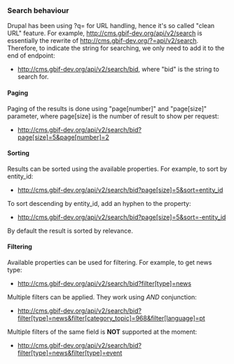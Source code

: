 ### Search behaviour
Drupal has been using ?q= for URL handling, hence it's so called "clean URL" feature. For example, http://cms.gbif-dev.org/api/v2/search is essentially the rewrite of http://cms.gbif-dev.org/?=api/v2/search. Therefore, to indicate the string for searching, we only need to add it to the end of endpoint:
- http://cms.gbif-dev.org/api/v2/search/bid, where "bid" is the string to search for.

#### Paging
Paging of the results is done using "page[number]" and "page[size]" parameter, where page[size] is the number of result to show per request:
- http://cms.gbif-dev.org/api/v2/search/bid?page[size]=5&page[number]=2


#### Sorting
Results can be sorted using the available properties. For example, to sort by entity_id:
- http://cms.gbif-dev.org/api/v2/search/bid?page[size]=5&sort=entity_id

To sort descending by entity_id, add an hyphen to the property:
- http://cms.gbif-dev.org/api/v2/search/bid?page[size]=5&sort=-entity_id

By default the result is sorted by relevance.


#### Filtering
Available properties can be used for filtering. For example, to get news type:
- http://cms.gbif-dev.org/api/v2/search/bid?filter[type]=news

Multiple filters can be applied. They work using _AND_ conjunction:
- http://cms.gbif-dev.org/api/v2/search/bid?filter[type]=news&filter[category_topic]=968&filter[language]=pt

Multiple filters of the same field is **NOT** supported at the moment:
- http://cms.gbif-dev.org/api/v2/search/bid?filter[type]=news&filter[type]=event